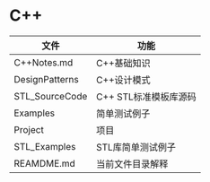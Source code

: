 # C++ 

|文件 |功能
|------------------|---------------------|
|C++Notes.md       |C++基础知识          | 
|DesignPatterns	   |C++设计模式		     |
|STL_SourceCode    |C++ STL标准模板库源码|
|Examples          |简单测试例子         |
|Project           |项目                 |
|STL_Examples      |STL库简单测试例子    |
|REAMDME.md        |当前文件目录解释     |



